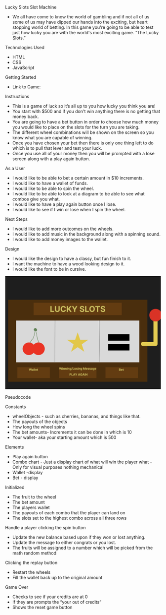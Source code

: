 Lucky Slots Slot Machine
- We all have come to know the world of gambling and if not all of us some of us may have dipped our hands into the exciting, but heart stopping world of betting. In this game you're going to be able to test just how lucky you are with the world's most exciting game. “The Lucky Slots.”

Technologies Used
- HTML
- CSS 
- JavaScript

Getting Started 
- Link to Game:

Instructions
- This is a game of luck so it’s all up to you how lucky you think you are!
- You start with $500 and if you don't win anything there is no getting that money back.
- You are going to have a bet button in order to choose how much money you would like to place on the slots for the turn you are taking.
- The different wheel combinations will be shown on the screen so you know what you are capable of winning.
- Once you have chosen your bet then there is only one thing left to do which is to pull that lever and test your luck.
- Once you use all of your money then you will be prompted with a lose screen along with a play again button.

As a User 
- I would like to be able to bet a certain amount in $10 increments.
- I would like to have a wallet of funds.
- I would like to be able to spin the wheel.
- I would like to be able to look at a diagram to be able to see what combos give you what.
- I would like to have a play again button once I lose.
- I would like to see if I win or lose when I spin the wheel.

Next Steps 
- I would like to add more outcomes on the wheels.
- I would like to add music in the background along with a spinning sound.
- I would like to add money images to the wallet.

Design
- I would like the design to have a classy, but fun finish to it.
- I want the machine to have a wood looking design to it.
- I would like the font to be in cursive.

![WireFrame](<Screenshot 2023-08-18 at 12.30.27 PM.png>)

Pseudocode 

Constants 
- wheelObjects - such as cherries, bananas, and things like that.
- The payouts of the objects 
- How long the wheel spins
- The bet amounts- Increments it can be done in which is 10
- Your wallet- aka your starting amount which is 500

Elements 
- Play again button 
- Combo chart - Just a display chart of what will win the player what - Only for visual purposes nothing mechanical
- Wallet -display
- Bet - display

Initialized 
- The fruit to the wheel
- The bet amount 
- The players wallet 
- The payouts of each combo that the player can land on
- The slots set to the highest combo across all three rows

Handle a player clicking the spin button
- Update the new balance based upon if they won or lost anything.
- Update the message to either congrats or you lost.
- The fruits will be assigned to a number which will be picked from the math random method

Clicking the replay button
- Restart the wheels 
- Fill the wallet back up to the original amount 

Game Over 
- Checks to see if your credits are at 0
- If they are prompts the “your out of credits” 
- Shows the reset game button
